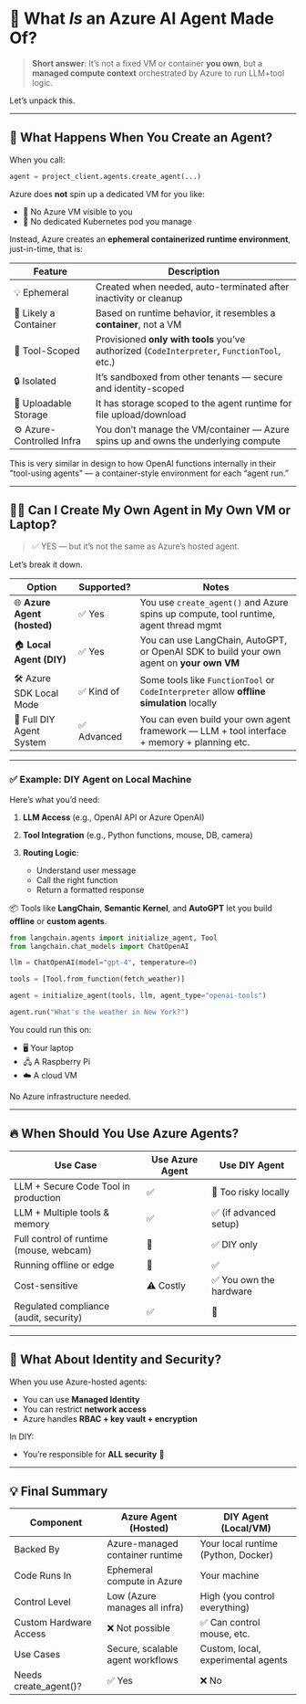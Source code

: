 # 🧠 What _Is_ an Azure AI Agent Made Of?

> **Short answer**: It’s not a fixed VM or container **you own**, but a **managed compute context** orchestrated by Azure to run LLM+tool logic.

Let’s unpack this.

---

## 🧩 What Happens When You Create an Agent?

When you call:

```python
agent = project_client.agents.create_agent(...)
```

Azure does **not** spin up a dedicated VM for you like:

- 🛑 No Azure VM visible to you
- 🛑 No dedicated Kubernetes pod you manage

Instead, Azure creates an **ephemeral containerized runtime environment**, just-in-time, that is:

| Feature                   | Description                                                                                 |
| ------------------------- | ------------------------------------------------------------------------------------------- |
| 💡 Ephemeral              | Created when needed, auto-terminated after inactivity or cleanup                            |
| 🐳 Likely a Container     | Based on runtime behavior, it resembles a **container**, not a VM                           |
| 🧰 Tool-Scoped            | Provisioned **only with tools** you’ve authorized (`CodeInterpreter`, `FunctionTool`, etc.) |
| 🔒 Isolated               | It’s sandboxed from other tenants — secure and identity-scoped                              |
| 📂 Uploadable Storage     | It has storage scoped to the agent runtime for file upload/download                         |
| ⚙️ Azure-Controlled Infra | You don’t manage the VM/container — Azure spins up and owns the underlying compute          |

This is very similar in design to how OpenAI functions internally in their "tool-using agents" — a container-style environment for each “agent run.”

---

## 👨‍💻 Can I Create My Own Agent in My Own VM or Laptop?

> ✅ YES — but it’s not the same as Azure’s hosted agent.

Let’s break it down.

| Option                      | Supported?  | Notes                                                                                       |
| --------------------------- | ----------- | ------------------------------------------------------------------------------------------- |
| 🌐 **Azure Agent (hosted)** | ✅ Yes      | You use `create_agent()` and Azure spins up compute, tool runtime, agent thread mgmt        |
| 🏠 **Local Agent (DIY)**    | ✅ Yes      | You can use LangChain, AutoGPT, or OpenAI SDK to build your own agent on **your own VM**    |
| 🛠️ Azure SDK Local Mode     | ✅ Kind of  | Some tools like `FunctionTool` or `CodeInterpreter` allow **offline simulation** locally    |
| 🚀 Full DIY Agent System    | ✅ Advanced | You can even build your own agent framework — LLM + tool interface + memory + planning etc. |

---

### ✅ Example: DIY Agent on Local Machine

Here’s what you’d need:

1. **LLM Access** (e.g., OpenAI API or Azure OpenAI)
2. **Tool Integration** (e.g., Python functions, mouse, DB, camera)
3. **Routing Logic**:

   - Understand user message
   - Call the right function
   - Return a formatted response

📦 Tools like **LangChain**, **Semantic Kernel**, and **AutoGPT** let you build **offline** or **custom agents**.

```python
from langchain.agents import initialize_agent, Tool
from langchain.chat_models import ChatOpenAI

llm = ChatOpenAI(model="gpt-4", temperature=0)

tools = [Tool.from_function(fetch_weather)]

agent = initialize_agent(tools, llm, agent_type="openai-tools")

agent.run("What's the weather in New York?")
```

You could run this on:

- 🖥️ Your laptop
- 🖧 A Raspberry Pi
- ☁️ A cloud VM

No Azure infrastructure needed.

---

## 🔥 When Should You Use Azure Agents?

| Use Case                                | Use Azure Agent | Use DIY Agent           |
| --------------------------------------- | --------------- | ----------------------- |
| LLM + Secure Code Tool in production    | ✅              | 🚫 Too risky locally    |
| LLM + Multiple tools & memory           | ✅              | ✅ (if advanced setup)  |
| Full control of runtime (mouse, webcam) | 🚫              | ✅ DIY only             |
| Running offline or edge                 | 🚫              | ✅                      |
| Cost-sensitive                          | ⚠️ Costly       | ✅ You own the hardware |
| Regulated compliance (audit, security)  | ✅              | 🚫                      |

---

## 🔐 What About Identity and Security?

When you use Azure-hosted agents:

- You can use **Managed Identity**
- You can restrict **network access**
- Azure handles **RBAC + key vault + encryption**

In DIY:

- You’re responsible for **ALL security** 🔐

---

## 💡 Final Summary

| Component              | Azure Agent (Hosted)             | DIY Agent (Local/VM)                |
| ---------------------- | -------------------------------- | ----------------------------------- |
| Backed By              | Azure-managed container runtime  | Your local runtime (Python, Docker) |
| Code Runs In           | Ephemeral compute in Azure       | Your machine                        |
| Control Level          | Low (Azure manages all infra)    | High (you control everything)       |
| Custom Hardware Access | ❌ Not possible                  | ✅ Can control mouse, etc.          |
| Use Cases              | Secure, scalable agent workflows | Custom, local, experimental agents  |
| Needs create_agent()?  | ✅ Yes                           | ❌ No                               |
